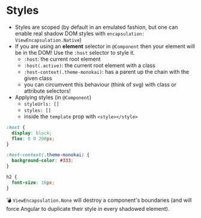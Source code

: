 # Styles

- Styles are scoped (by default in an emulated fashion, but one can enable real shadow DOM styles with `encapsulation: ViewEncapsulation.Native`)
- If you are using an **element** selector in `@Component` then your element will be in the DOM! Use the `:host` selector to style it.
  - `:host`: the current root element
  - `:host(.active)`: the current root element with a class
  - `:host-context(.theme-monokai)`: has a parent up the chain with the given class
  - you can circumvent this behaviour (think of svg) with class or attribute selectors!
- Applying styles (in `@Component`)
  - `styleUrls: []`
  - `styles: []`
  - inside the `template` prop with `<style></style>`

```scss
:host {
  display: block;
  flex: 0 0 200px;
}

:host-context(.theme-monokai) {
  background-color: #333;
}

h2 {
  font-size: 16px;
}

```

:bomb: `ViewEncapsulation.None` will destroy a component's boundaries (and will force Angular to duplicate their style in every shadowed element).
